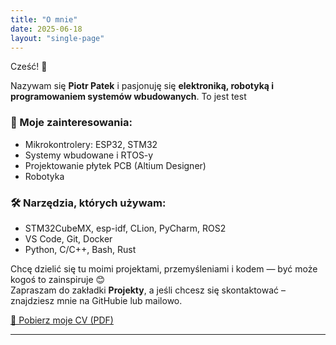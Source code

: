```yaml
---
title: "O mnie"
date: 2025-06-18
layout: "single-page"
---
```


Cześć! 👋

Nazywam się **Piotr Patek** i pasjonuję się **elektroniką, robotyką i programowaniem systemów wbudowanych**.
To jest test

### 🔧 Moje zainteresowania:
- Mikrokontrolery: ESP32, STM32
- Systemy wbudowane i RTOS-y
- Projektowanie płytek PCB (Altium Designer)
- Robotyka

### 🛠️ Narzędzia, których używam:
- STM32CubeMX, esp-idf, CLion, PyCharm, ROS2
- VS Code, Git, Docker
- Python, C/C++, Bash, Rust

Chcę dzielić się tu moimi projektami, przemyśleniami i kodem — być może kogoś to zainspiruje 😊  
Zapraszam do zakładki **Projekty**, a jeśli chcesz się skontaktować – znajdziesz mnie na GitHubie lub mailowo.

[📄 Pobierz moje CV (PDF)](/CV_PiotrPatek_pl.pdf)

---

